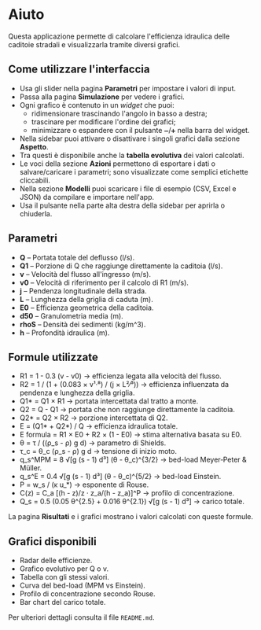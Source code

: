 # Aiuto

Questa applicazione permette di calcolare l'efficienza idraulica delle caditoie stradali e visualizzarla tramite diversi grafici.

## Come utilizzare l'interfaccia

- Usa gli slider nella pagina **Parametri** per impostare i valori di input.
- Passa alla pagina **Simulazione** per vedere i grafici.
- Ogni grafico è contenuto in un *widget* che puoi:
  - ridimensionare trascinando l'angolo in basso a destra;
  - trascinare per modificare l'ordine dei grafici;
  - minimizzare o espandere con il pulsante `➖`/`➕` nella barra del widget.
- Nella sidebar puoi attivare o disattivare i singoli grafici dalla sezione **Aspetto**.
- Tra questi è disponibile anche la **tabella evolutiva** dei valori calcolati.
- Le voci della sezione **Azioni** permettono di esportare i dati o salvare/caricare i parametri; sono visualizzate come semplici etichette cliccabili.
- Nella sezione **Modelli** puoi scaricare i file di esempio (CSV, Excel e JSON) da compilare e importare nell'app.
- Usa il pulsante nella parte alta destra della sidebar per aprirla o chiuderla.

## Parametri

- **Q** – Portata totale del deflusso (l/s).
- **Q1** – Porzione di Q che raggiunge direttamente la caditoia (l/s).
- **v** – Velocità del flusso all'ingresso (m/s).
- **v0** – Velocità di riferimento per il calcolo di R1 (m/s).
- **j** – Pendenza longitudinale della strada.
- **L** – Lunghezza della griglia di caduta (m).
- **E0** – Efficienza geometrica della caditoia.
- **d50** – Granulometria media (m).
- **rhoS** – Densità dei sedimenti (kg/m^3).
- **h** – Profondità idraulica (m).

## Formule utilizzate

- R1 = 1 - 0.3 (v - v0) → efficienza legata alla velocità del flusso.
- R2 = 1 / (1 + (0.083 × v¹·⁸) / (j × L²⁄³)) → efficienza influenzata da pendenza e lunghezza della griglia.
- Q1* = Q1 × R1 → portata intercettata dal tratto a monte.
- Q2 = Q - Q1 → portata che non raggiunge direttamente la caditoia.
- Q2* = Q2 × R2 → porzione intercettata di Q2.
- E = (Q1* + Q2*) / Q → efficienza idraulica totale.
- E formula = R1 × E0 + R2 × (1 - E0) → stima alternativa basata su E0.
- θ = τ / ((ρ_s - ρ) g d) → parametro di Shields.
- τ_c = θ_c (ρ_s - ρ) g d → tensione di inizio moto.
- q_s^MPM = 8 √[g (s - 1) d³] (θ - θ_c)^{3/2} → bed-load Meyer‑Peter & Müller.
- q_s^E = 0.4 √[g (s - 1) d³] (θ - θ_c)^{5/2} → bed-load Einstein.
- P = w_s / (κ u_*) → esponente di Rouse.
- C(z) = C_a [(h - z)/z · z_a/(h - z_a)]^P → profilo di concentrazione.
- Q_s = 0.5 (0.05 θ^{2.5} + 0.016 θ^{2.1}) √[g (s - 1) d³] → carico totale.

La pagina **Risultati** e i grafici mostrano i valori calcolati con queste formule.

## Grafici disponibili

- Radar delle efficienze.
- Grafico evolutivo per Q o v.
- Tabella con gli stessi valori.
- Curva del bed-load (MPM vs Einstein).
- Profilo di concentrazione secondo Rouse.
- Bar chart del carico totale.

Per ulteriori dettagli consulta il file `README.md`.
